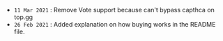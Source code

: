 - `11 Mar 2021` : Remove Vote support because can't bypass capthca on top.gg
- `26 Feb 2021` : Added explanation on how buying works in the README file.